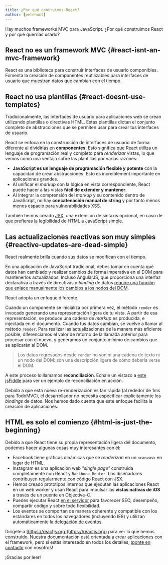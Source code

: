 ```yaml
---
title: ¿Por qué contruimos React?
author: [petehunt]
---
```


Hay muchos frameworks MVC para JavaScript. ¿Por qué construimos React y por qué
querrías usarlo?

## React no es un framework MVC {#react-isnt-an-mvc-framework}

React es una biblioteca para construir interfaces de usuario componibles. Fomenta la creación de
componentes reutilizables para interfaces de usuario que muestran datos que
cambian con el tiempo.

## React no usa plantillas {#react-doesnt-use-templates}

Tradicionalmente, las interfaces de usuario para aplicaciones web se crean
utilizando plantillas o directivas HTML. Estas plantillas dictan el conjunto
completo de abstracciones que se permiten usar para crear tus interfaces de usuario.

React se enfoca en la construcción de interfaces de usuario de forma diferente
al dividirlas en **componentes**. Esto significa que React utiliza un lenguaje de
programación real y completo para _renderizar_ vistas, lo que vemos como una
ventaja sobre las plantillas por varias razones:

- **JavaScript es un lenguaje de programación flexible y potente** con la capacidad
  de crear abstracciones. Esto es increíblement importante en aplicaciones grandes.
- Al unificar el _markup_ con la lógica en vista correspondiente, React puede
  hacer a las vistas **fácil de extender y mantener**.
- Al integrar la comprensión del _markup_ y su contenido dentro de JavaScript,
  no hay **concatenación manual de string** y por tanto menos menos espacio
  para vulnerabilidades XSS.

También hemos creado [JSX](/docs/jsx-in-depth.html), una extensión de sintaxis
opcional, en caso de que prefieras la legibilidad de HTML a JavaScript simple.

## Las actualizaciones reactivas son muy simples {#reactive-updates-are-dead-simple}

React realmente brilla cuando sus datos se modifican con el tiempo.

En una aplicación de JavaScript tradicional, debes tomar en cuenta qué datos han
cambiado y realizar cambios de forma imperativa en el DOM para mantenerlos actualizados.
Incluso AngularJS, que proporciona una interfaz declarativa a través de directivas
y _binding_ de datos [require una función que enlace manualmente los cambios a los nodos del DOM](https://code.angularjs.org/1.0.8/docs/guide/directive#reasonsbehindthecompilelinkseparation).

React adopta un enfoque diferente.

Cuando un componente se inicializa por primera vez, el método `render` es invocado
generando una representación ligera de tu vista. A partir de esa representación,
se produce una cadena de _markup_ es producida, e injectada en el documento.
Cuando tus datos cambian, se vuelve a llamar al método `render`. Para realizar
las actualizaciones de la manera más eficiente posible, diferenciamos el valor
de retorno de la llamada anterior para procesar con el nuevo, y generamos un
conjunto mínimo de cambios que se aplicarán al DOM.

> Los datos regresados desde `render` no son ni una cadena de texto ni un nodo
> del DOM: son una descripción ligera de cómo debería verse el DOM.

A este proceso lo llamamos **reconciliación**. Echale un vistazo a [este jsFiddle](http://jsfiddle.net/2h6th4ju/)
para ver un ejemplo de reconciliación en acción.

Debido a que esta nueva re-renderización es tan rápida (al rededor de 1ms para TodoMVC),
el desarrollador no necesita especificar explícitamente los _bindings_ de datos.
Nos hemos dado cuenta que este enfoque facilita la creación de aplicaciones.

## HTML es solo el comienzo {#html-is-just-the-beginning}

Debido a que React tiene su propia representación ligera del documento, podemos
hacer algunas cosas muy interesantes con él:

- Facebook tiene gráficas dinámicas que se _renderizan_ en un `<canvas>` en lugar
  de HTML.
- Instagram es una aplicación web _"single page"_ construida completamente con
  React y `Backbone.Router`. Los diseñadores contribuyen regularmente con código
  React con JSX.
- Hemos creado prototipos internos que ejecutan las aplicaciones React en un web
  worker y usan React para impulsar las **vistas nativas de iOS** a través de un
  puente en Objective-C.
- Puedes ejecutar React
  [en el servidor](https://github.com/petehunt/react-server-rendering-example)
  para favorecer SEO, desempeño, compartir código y sobre todo flexibilidad.
- Los eventos se comportan de manera coherente y compatible con los estándares
  en todos los navegadores (incluyendo IE8) y utilizan automáticamente la
  [delegación de eventos](http://davidwalsh.name/event-delegate).

Dirígete a [https://reactjs.org](https://reactjs.org) para ver lo que hemos
construido. Nuestra documentación está orientada a crear  aplicaciones con el
framework, pero si estás interesado en todos los detalles, ¡[ponte en contacto](/support.html)
 con nosotros!

¡Gracias por leer!
